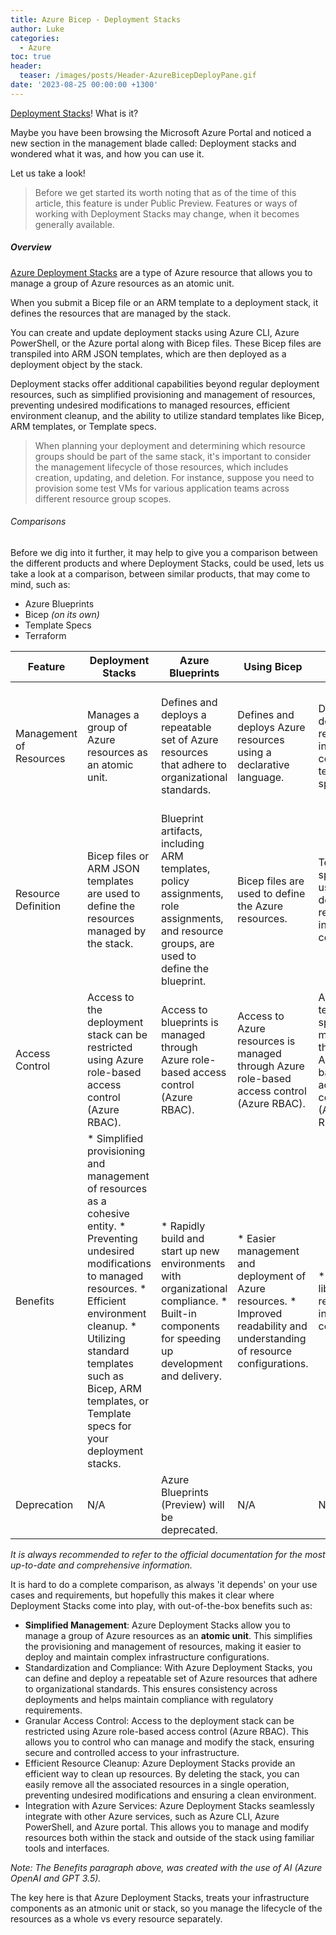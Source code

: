 ```yaml
---
title: Azure Bicep - Deployment Stacks
author: Luke
categories:
  - Azure
toc: true
header:
  teaser: /images/posts/Header-AzureBicepDeployPane.gif
date: '2023-08-25 00:00:00 +1300'
---
```


[Deployment Stacks](https://learn.microsoft.com/azure/azure-resource-manager/bicep/deployment-stacks?tabs=azure-powershell&WT.mc_id=AZ-MVP-5004796)! What is it?

Maybe you have been browsing the Microsoft Azure Portal and noticed a new section in the management blade called: Deployment stacks and wondered what it was, and how you can use it.

Let us take a look!

> Before we get started its worth noting that as of the time of this article, this feature is under Public Preview. Features or ways of working with Deployment Stacks may change, when it becomes generally available.

##### Overview

[Azure Deployment Stacks](https://learn.microsoft.com/azure/azure-resource-manager/bicep/deployment-stacks?tabs=azure-powershell&WT.mc_id=AZ-MVP-5004796) are a type of Azure resource that allows you to manage a group of Azure resources as an atomic unit.

When you submit a Bicep file or an ARM template to a deployment stack, it defines the resources that are managed by the stack.

You can create and update deployment stacks using Azure CLI, Azure PowerShell, or the Azure portal along with Bicep files. These Bicep files are transpiled into ARM JSON templates, which are then deployed as a deployment object by the stack.

Deployment stacks offer additional capabilities beyond regular deployment resources, such as simplified provisioning and management of resources, preventing undesired modifications to managed resources, efficient environment cleanup, and the ability to utilize standard templates like Bicep, ARM templates, or Template specs.

> When planning your deployment and determining which resource groups should be part of the same stack, it's important to consider the management lifecycle of those resources, which includes creation, updating, and deletion. For instance, suppose you need to provision some test VMs for various application teams across different resource group scopes.

###### Comparisons

Before we dig into it further, it may help to give you a comparison between the different products and where Deployment Stacks, could be used, lets us take a look at a comparison, between similar products, that may come to mind, such as:

* Azure Blueprints
* Bicep _(on its own)_
* Template Specs
* Terraform

   
| Feature                 | Deployment Stacks | Azure Blueprints | Using Bicep | Template Specs | Terraform |  
|-------------------------|------------------------|------------------|-------------|----------------|-----------|  
| Management of Resources | Manages a group of Azure resources as an atomic unit. | Defines and deploys a repeatable set of Azure resources that adhere to organizational standards. | Defines and deploys Azure resources using a declarative language. | Defines and deploys reusable infrastructure code using template specs. | Defines and provisions infrastructure resources across various cloud providers using a declarative language. |  
| Resource Definition     | Bicep files or ARM JSON templates are used to define the resources managed by the stack. | Blueprint artifacts, including ARM templates, policy assignments, role assignments, and resource groups, are used to define the blueprint. | Bicep files are used to define the Azure resources. | Template specs are used to define reusable infrastructure code. | Terraform configuration files are used to define the infrastructure resources. |  
| Access Control          | Access to the deployment stack can be restricted using Azure role-based access control (Azure RBAC). | Access to blueprints is managed through Azure role-based access control (Azure RBAC). | Access to Azure resources is managed through Azure role-based access control (Azure RBAC). | Access to template specs is managed through Azure role-based access control (Azure RBAC). | Access to cloud resources is managed through provider-specific authentication mechanisms. |  
| Benefits                | *  Simplified provisioning and management of resources as a cohesive entity. *  Preventing undesired modifications to managed resources. *  Efficient environment cleanup. *  Utilizing standard templates such as Bicep, ARM templates, or Template specs for your deployment stacks. | *  Rapidly build and start up new environments with organizational compliance. *  Built-in components for speeding up development and delivery. | *  Easier management and deployment of Azure resources. *  Improved readability and understanding of resource configurations. | *  Publish libraries of reusable infrastructure code. | *  Infrastructure-as-Code approach for provisioning resources across multiple cloud providers. |  
| Deprecation              | N/A | Azure Blueprints (Preview) will be deprecated. | N/A | N/A | N/A |  
   
_It is always recommended to refer to the official documentation for the most up-to-date and comprehensive information._

It is hard to do a complete comparison, as always 'it depends' on your use cases and requirements, but hopefully this makes it clear where Deployment Stacks come into play, with out-of-the-box benefits such as:

* **Simplified Management**: Azure Deployment Stacks allow you to manage a group of Azure resources as an **atomic unit**. This simplifies the provisioning and management of resources, making it easier to deploy and maintain complex infrastructure configurations.
* Standardization and Compliance: With Azure Deployment Stacks, you can define and deploy a repeatable set of Azure resources that adhere to organizational standards. This ensures consistency across deployments and helps maintain compliance with regulatory requirements.
* Granular Access Control: Access to the deployment stack can be restricted using Azure role-based access control (Azure RBAC). This allows you to control who can manage and modify the stack, ensuring secure and controlled access to your infrastructure.
* Efficient Resource Cleanup: Azure Deployment Stacks provide an efficient way to clean up resources. By deleting the stack, you can easily remove all the associated resources in a single operation, preventing undesired modifications and ensuring a clean environment.
* Integration with Azure Services: Azure Deployment Stacks seamlessly integrate with other Azure services, such as Azure CLI, Azure PowerShell, and Azure portal. This allows you to manage and modify resources both within the stack and outside of the stack using familiar tools and interfaces.

_Note: The Benefits paragraph above, was created with the use of AI (Azure OpenAI and GPT 3.5)._

The key here is that Azure Deployment Stacks, treats your infrastructure components as an atmonic unit or stack, so you manage the lifecycle of the resources as a whole vs every resource separately.